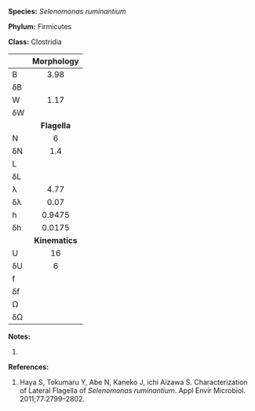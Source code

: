 **Species:** *Selenomonas ruminantium*

**Phylum:** Firmicutes

**Class:** Clostridia

|    | **Morphology** |
|:-- | :------------: |
| B  | 3.98 |
| δB |  |
| W  | 1.17 |
| δW |  |
|    | **Flagella** |
| N  | 6 |
| δN | 1.4 |
| L  |  |
| δL |  |
| λ  | 4.77 |
| δλ | 0.07 |
| h  | 0.9475 |
| δh | 0.0175 |
|    | **Kinematics** |
| U  | 16 |
| δU | 6 |
| f  |  |
| δf |  |
| Ω  |  |
| δΩ |  |

**Notes:**

1.

**References:**

1. Haya S, Tokumaru Y, Abe N, Kaneko J, ichi Aizawa S.  Characterization of Lateral Flagella of *Selenomonas ruminantium*.  Appl Envir Microbiol. 2011;77:2799–2802.
